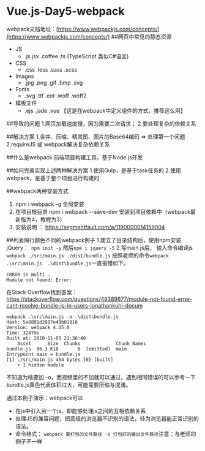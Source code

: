 # Vue.js-Day5-webpack
webpack文档地址：[https://www.webpackjs.com/concepts/](https://www.webpackjs.com/concepts/)
##网页中常见的静态资源
+ JS
	- .js jsx .coffee .ts (TypeScript 类似C#语言)
+ CSS
	- .css .less .sass .scss
+ Images
	- .jpg .png .gif .bmp .svg
+ Fonts
	- .svg .ttf .eot .woff .woff2
+ 模板文件
	- .ejs .jade .vue 【这是在webpack中定义组件的方式，推荐这么用】

##导致的问题
1.网页加载速度慢，因为需要二次请求；
2.要处理复杂的依赖关系

##解决方案
1.合并、压缩、精灵图、图片的Base64编码 => 处理第一个问题
2.requireJS 或 webpack解决复杂依赖关系

##什么是webpack
前端项目构建工具，基于Node.js开发

##如何完美实现上述两种解决方案
1.使用Gulp，是基于task任务的
2.使用webpack，是基于整个项目进行构建的

##webpack两种安装方式
1. npm i webpack -g 全局安装
2. 在项目根目录 npm i webpack --save-dev 安装到项目依赖中（webpack最新版为4，教程为3）
3. 安装说明 ： https://segmentfault.com/a/1190000014159004

##列表隔行颜色不同的webpack例子
1.建立了目录结构后，使用npm安装jQuery：` npm init -y` 然后`npm i jquery -S`
2.写main.js后， 输入命令编译js ` webpack ./src/main.js ./dist/bundle.js`
按照老师的命令`webpack .\src\main.js  .\dist\bundle.js`一直报错如下。

```
ERROR in multi .
Module not found: Error:
```
在Stack Overflow找到答案：https://stackoverflow.com/questions/49389677/module-not-found-error-cant-resolve-bundle-js-in-users-jonathankuhl-docum
```
webpack .\src\main.js -o .\dist\bundle.js
Hash: 5a0801d2807e49b01818
Version: webpack 4.25.0
Time: 3247ms
Built at: 2018-11-05 21:36:40
    Asset      Size  Chunks             Chunk Names
bundle.js  86.3 KiB       0  [emitted]  main
Entrypoint main = bundle.js
[1] ./src/main.js 454 bytes {0} [built]
    + 1 hidden module

```
不知道为啥要加 -o，而视频里的不加就可以通过，遇到相同错误的可以参考一下
bundle.js黄色代表体积过大，可能需要压缩与混淆。

通过本例子演示：webpack可以
- 在js中引入另一个js，即能够处理js之间的互相依赖关系
- 处理JS的兼容问题，把高级的浏览器不识别的语法，转为浏览器能正常识别的语法。
- 命令格式： `webpack 要打包的文件路径 -o 打包好的输出文件路径`注意：与老师的例子不一样